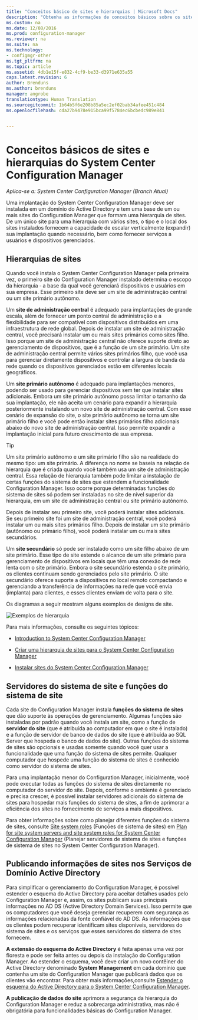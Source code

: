 ```yaml
---
title: "Conceitos básico de sites e hierarquias | Microsoft Docs"
description: "Obtenha as informações de conceitos básicos sobre os sites e hierarquias do System Center Configuration Manager."
ms.custom: na
ms.date: 12/08/2016
ms.prod: configuration-manager
ms.reviewer: na
ms.suite: na
ms.technology:
- configmgr-other
ms.tgt_pltfrm: na
ms.topic: article
ms.assetid: 4db1e15f-e832-4cf9-be33-d3971e635a55
caps.latest.revision: 6
author: Brenduns
ms.author: brenduns
manager: angrobe
translationtype: Human Translation
ms.sourcegitcommit: 1b64b5f6e208b85a5ec2ef02bab34afee451c484
ms.openlocfilehash: cda27b9478e915bca99f5784ec6bcbedc989e841


---
```

# <a name="fundamentals-of-sites-and-hierarchies-for-system-center-configuration-manager"></a>Conceitos básicos de sites e hierarquias do System Center Configuration Manager

*Aplica-se a: System Center Configuration Manager (Branch Atual)*

Uma implantação do System Center Configuration Manager deve ser instalada em um domínio do Active Directory e tem uma base de um ou mais sites do Configuration Manager que formam uma hierarquia de sites. De um único site para uma hierarquia com vários sites, o tipo e o local dos sites instalados fornecem a capacidade de escalar verticalmente (expandir) sua implantação quando necessário, bem como fornecer serviços a usuários e dispositivos gerenciados.

## <a name="hierarchies-of-sites"></a>Hierarquias de sites
Quando você instala o System Center Configuration Manager pela primeira vez, o primeiro site do Configuration Manager instalado determina o escopo da hierarquia ‑ a base da qual você gerenciará dispositivos e usuários em sua empresa. Esse primeiro site deve ser um site de administração central ou um site primário autônomo.  

 Um **site de administração central** é adequado para implantações de grande escala, além de fornecer um ponto central de administração e a flexibilidade para ser compatível com dispositivos distribuídos em uma infraestrutura de rede global. Depois de instalar um site de administração central, você precisará instalar um ou mais sites primários como sites filho.  Isso porque um site de administração central não oferece suporte direto ao gerenciamento de dispositivos, que é a função de um site primário. Um site de administração central permite vários sites primários filho, que você usa para gerenciar diretamente dispositivos e controlar a largura de banda da rede quando os dispositivos gerenciados estão em diferentes locais geográficos.  

 Um **site primário autônomo** é adequado para implantações menores, podendo ser usado para gerenciar dispositivos sem ter que instalar sites adicionais. Embora um site primário autônomo possa limitar o tamanho da sua implantação, ele não aceita um cenário para expandir a hierarquia posteriormente instalando um novo site de administração central. Com esse cenário de expansão do site, o site primário autônomo se torna um site primário filho e você pode então instalar sites primários filho adicionais abaixo do novo site de administração central.  Isso permite expandir a implantação inicial para futuro crescimento de sua empresa.  

> [!TIP]  
>  Um site primário autônomo e um site primário filho são na realidade do mesmo tipo: um site primário. A diferença no nome se baseia na relação de hierarquia que é criada quando você também usa um site de administração central.  Essa relação de hierarquia também pode limitar a instalação de certas funções do sistema de sites que estendem a funcionalidade Configuration Manager. Isso ocorre porque determinadas funções do sistema de sites só podem ser instaladas no site de nível superior da hierarquia, em um site de administração central ou site primário autônomo.  

 Depois de instalar seu primeiro site, você poderá instalar sites adicionais.  Se seu primeiro site foi um site de administração central, você poderá instalar um ou mais sites primários filho.  Depois de instalar um site primário (autônomo ou primário filho), você poderá instalar um ou mais sites secundários.  

 Um **site secundário** só pode ser instalado como um site filho abaixo de um site primário. Esse tipo de site estende o alcance de um site primário para gerenciamento de dispositivos em locais que têm uma conexão de rede lenta com o site primário.   Embora o site secundário estenda o site primário, os clientes continuam sendo gerenciados pelo site primário. O site secundário oferece suporte a dispositivos no local remoto compactando e gerenciando a transferência de informações na rede que você envia (implanta) para clientes, e esses clientes enviam de volta para o site.  

 Os diagramas a seguir mostram alguns exemplos de designs de site.  

 ![Exemplos de hierarquia](media/Hierarchy_examples.png)  

 Para mais informações, consulte os seguintes tópicos:  

-   [Introduction to System Center Configuration Manager](../../core/understand/introduction.md)  

-   [Criar uma hierarquia de sites para o System Center Configuration Manager](../../core/plan-design/hierarchy/design-a-hierarchy-of-sites.md)  

-   [Instalar sites do System Center Configuration Manager](/sccm/core/servers/deploy/install/installing-sites)  

## <a name="site-system-servers-and-site-system-roles"></a>Servidores do sistema de site e funções do sistema de site  
 Cada site do Configuration Manager instala **funções do sistema de sites** que dão suporte às operações de gerenciamento.  Algumas funções são instaladas por padrão quando você instala um site, como a função de **servidor do site** (que é atribuída ao computador em que o site é instalado) e a função de servidor de banco de dados do site (que é atribuída ao SQL Server que hospeda o banco de dados do site). Outras funções do sistema de sites são opcionais e usadas somente quando você quer usar a funcionalidade que uma função do sistema de sites permite.  Qualquer computador que hospede uma função do sistema de sites é conhecido como servidor do sistema de sites.  

 Para uma implantação menor do Configuration Manager, inicialmente, você pode executar todas as funções do sistema de sites diretamente no computador do servidor do site. Depois, conforme o ambiente é gerenciado e precisa crescer, é possível instalar servidores adicionais do sistema de sites para hospedar mais funções do sistema de sites, a fim de aprimorar a eficiência dos sites no fornecimento de serviços a mais dispositivos.  

 Para obter informações sobre como planejar diferentes funções do sistema de sites, consulte [Site system roles](../../core/plan-design/hierarchy/plan-for-site-system-servers-and-site-system-roles.md#bkmk_planroles) (Funções de sistema de sites) em [Plan for site system servers and site system roles for System Center Configuration Manager](../../core/plan-design/hierarchy/plan-for-site-system-servers-and-site-system-roles.md) (Planejar servidores de sistema de sites e funções de sistema de sites no System Center Configuration Manager).  

## <a name="publishing-site-information-to-active-directory-domain-services"></a>Publicando informações de sites nos Serviços de Domínio Active Directory  
 Para simplificar o gerenciamento do Configuration Manager, é possível estender o esquema do Active Directory para aceitar detalhes usados pelo Configuration Manager e, assim, os sites publicam suas principais informações no AD DS (Active Directory Domain Services). Isso permite que os computadores que você deseja gerenciar recuperem com segurança as informações relacionadas da fonte confiável do AD DS. As informações que os clientes podem recuperar identificam sites disponíveis, servidores do sistema de sites e os serviços que esses servidores do sistema de sites fornecem.  

 **A extensão do esquema do Active Directory** é feita apenas uma vez por floresta e pode ser feita antes ou depois da instalação do Configuration Manager.   Ao estender o esquema, você deve criar um novo contêiner do Active Directory denominado **System Management** em cada domínio que contenha um site do Configuration Manager que publicará dados que os clientes vão encontrar. Para obter mais informações,consulte [Estender o esquema do Active Directory para o System Center Configuration Manager](../../core/plan-design/network/extend-the-active-directory-schema.md).  

 **A publicação de dados do site** aprimora a segurança da hierarquia do Configuration Manager e reduz a sobrecarga administrativa, mas não é obrigatória para funcionalidades básicas do Configuration Manager.  



<!--HONumber=Dec16_HO3-->


